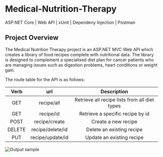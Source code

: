 # Medical-Nutrition-Therapy
ASP.NET Core | Web API | xUnit | Dependeny Injection | Postman

## Project Overview
The Medical Nutrition Therapy project is an ASP.NET MVC Web API which creates a library of food recipes complete with nutritional data. The library is designed to complement a specialised diet plan for cancer patients who are managing issues such as digestion problems, heart conditions or weight gain.

The route table for the API is as follows:

| Verb   | url                     |                      Description                               |
|:------:|:-----------------------:|:--------------------------------------------------------------:|
| GET    | recipe/all              | Retrieve all recipe lists from all diet types                  |
| GET    | recipe/id               | Retrieve a specific recipe by id                               |
| POST   | recipe/create           | Create a new recipe                                            |
| DELETE | recipe/delete/id        | Delete an existing recipe                                      |
| PUT    | recipe/update/id        | Update an existing recipe                                      |

![Output sample](https://github.com/Mike-Wilkins/Medical-Nutrition-Therapy/blob/master/TissueSampleApp2.gif)
